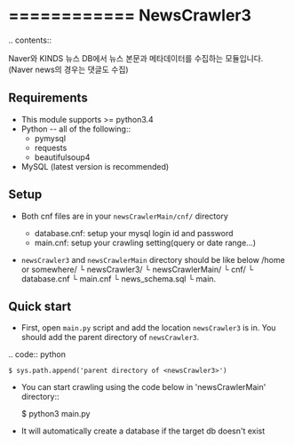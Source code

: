============
NewsCrawler3
============

.. contents::

Naver와 KINDS 뉴스 DB에서 뉴스 본문과 메타데이터를 수집하는 모듈입니다.
(Naver news의 경우는 댓글도 수집)

Requirements
--------------------
* This module supports >= python3.4
* Python -- all of the following::
    - pymysql
    - requests
    - beautifulsoup4
* MySQL (latest version is recommended)


Setup
--------------------
* Both cnf files are in your ``newsCrawlerMain/cnf/`` directory
    - database.cnf: setup your mysql login id and password
    - main.cnf: setup your crawling setting(query or date range...)

* ``newsCrawler3`` and ``newsCrawlerMain`` directory should be like below
/home or somewhere/
    └ newsCrawler3/
    └ newsCrawlerMain/
        └ cnf/
            └ database.cnf
            └ main.cnf
            └ news_schema.sql
        └ main.


Quick start
--------------------
* First, open ``main.py`` script and add the location ``newsCrawler3`` is in. You should add the parent directory of ``newsCrawler3``.

.. code:: python

    $ sys.path.append('parent directory of <newsCrawler3>')


* You can start crawling using the code below in 'newsCrawlerMain' directory::

    $ python3 main.py


* It will automatically create a database if the target db doesn't exist
